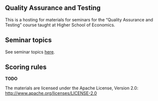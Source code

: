 Quality Assurance and Testing
---

This is a hosting for materials for seminars for
the “Quality Assurance and Testing” course taught at Higher School of Economics.

## Seminar topics

See seminar topics [here](seminars/README.md).

## Scoring rules

__TODO__

The materials are licensed under the Apache License, Version 2.0:
    http://www.apache.org/licenses/LICENSE-2.0
